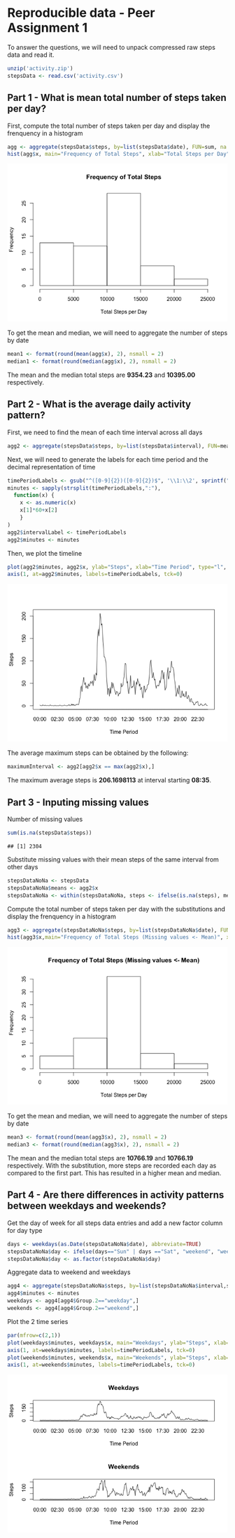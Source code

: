 Reproducible data - Peer Assignment 1
=====================================

To answer the questions, we will need to unpack compressed raw steps data and read it.

```r
unzip('activity.zip')
stepsData <- read.csv('activity.csv')
```

## Part 1 - What is mean total number of steps taken per day?
First, compute the total number of steps taken per day and display the frenquency in a histogram

```r
agg <- aggregate(stepsData$steps, by=list(stepsData$date), FUN=sum, na.rm=TRUE)
hist(agg$x, main="Frequency of Total Steps", xlab="Total Steps per Day")
```

![](PA1_template_files/figure-html/unnamed-chunk-2-1.png) 

To get the mean and median, we will need to aggregate the number of steps by date

```r
mean1 <- format(round(mean(agg$x), 2), nsmall = 2)
median1 <- format(round(median(agg$x), 2), nsmall = 2)
```

The mean and the median total steps are **9354.23** and **10395.00** respectively.

## Part 2 - What is the average daily activity pattern?
First, we need to find the mean of each time interval across all days

```r
agg2 <- aggregate(stepsData$steps, by=list(stepsData$interval), FUN=mean, na.rm=TRUE)
```

Next, we will need to generate the labels for each time period and the decimal representation of time

```r
timePeriodLabels <- gsub("^([0-9]{2})([0-9]{2})$", '\\1:\\2', sprintf("%04d",stepsData[1:288,]$interval))
minutes <- sapply(strsplit(timePeriodLabels,":"),
  function(x) {
    x <- as.numeric(x)
    x[1]*60+x[2]
    }
)
agg2$intervalLabel <- timePeriodLabels
agg2$minutes <- minutes
```

Then, we plot the timeline

```r
plot(agg2$minutes, agg2$x, ylab="Steps", xlab="Time Period", type="l", xaxt="n")
axis(1, at=agg2$minutes, labels=timePeriodLabels, tck=0)
```

![](PA1_template_files/figure-html/unnamed-chunk-6-1.png) 

The average maximum steps can be obtained by the following:

```r
maximumInterval <- agg2[agg2$x == max(agg2$x),]
```
The maximum average steps is **206.1698113** at interval starting **08:35**.

## Part 3 - Inputing missing values 
Number of missing values

```r
sum(is.na(stepsData$steps))
```

```
## [1] 2304
```

Substitute missing values with their mean steps of the same interval from other days

```r
stepsDataNoNa <- stepsData
stepsDataNoNa$means <- agg2$x
stepsDataNoNa <- within(stepsDataNoNa, steps <- ifelse(is.na(steps), means, steps))
```

Compute the total number of steps taken per day with the substitutions and display the frenquency in a histogram

```r
agg3 <- aggregate(stepsDataNoNa$steps, by=list(stepsDataNoNa$date), FUN=sum, na.rm=TRUE)
hist(agg3$x,main="Frequency of Total Steps (Missing values <- Mean)", xlab="Total Steps per Day")
```

![](PA1_template_files/figure-html/unnamed-chunk-10-1.png) 

To get the mean and median, we will need to aggregate the number of steps by date

```r
mean3 <- format(round(mean(agg3$x), 2), nsmall = 2)
median3 <- format(round(median(agg3$x), 2), nsmall = 2)
```

The mean and the median total steps are **10766.19** and **10766.19** respectively. With the substitution, more steps are recorded each day as compared to the first part. This has resulted in a higher mean and median.

## Part 4 - Are there differences in activity patterns between weekdays and weekends?
Get the day of week for all steps data entries and add a new factor column for day type

```r
days <- weekdays(as.Date(stepsDataNoNa$date), abbreviate=TRUE)
stepsDataNoNa$day <- ifelse(days=="Sun" | days =="Sat", "weekend", "weekday")
stepsDataNoNa$day <- as.factor(stepsDataNoNa$day)
```

Aggregate data to weekend and weekdays

```r
agg4 <- aggregate(stepsDataNoNa$steps, by=list(stepsDataNoNa$interval,stepsDataNoNa$day), FUN=mean, na.rm=TRUE)
agg4$minutes <- minutes
weekdays <- agg4[agg4$Group.2=="weekday",]
weekends <- agg4[agg4$Group.2=="weekend",]
```

Plot the 2 time series

```r
par(mfrow=c(2,1)) 
plot(weekdays$minutes, weekdays$x, main="Weekdays", ylab="Steps", xlab="Time Period", type="l", xaxt="n")
axis(1, at=weekdays$minutes, labels=timePeriodLabels, tck=0)
plot(weekends$minutes, weekends$x, main="Weekends", ylab="Steps", xlab="Time Period", type="l", xaxt="n")
axis(1, at=weekends$minutes, labels=timePeriodLabels, tck=0)
```

![](PA1_template_files/figure-html/unnamed-chunk-14-1.png) 
